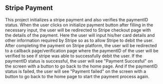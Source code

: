 ## Stripe Payment
This project initializes a stripe payment and also verifies the paymentID status. When the user clicks on initialize payment button after filling in the necessary input, the user will be redirected to Stripe checkout page with the details of the payment. Here the user will input his/her card details and other information required by Stripe so as to allow Stripe to debit the user. After completing the payment on Stripe platform, the user will be redirected to a callback page/verification page where the paymentID of the user will be verified to see if stripe was able to successfully debit the user. If the paymentID status is successful, the user will see "Payment Succesful" on the screen with a button to go back to the home page. And if the paymentID status is failed, the user will see "Payment failed" on the screen with a button to go back to the home page to start the payment process again.  

